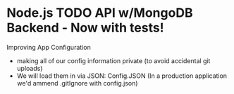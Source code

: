 # Node.js TODO API w/MongoDB Backend - Now with tests!

Improving App Configuration

- making all of our config information private (to avoid accidental git uploads)
- We will load them in via JSON: Config.JSON (In a production application we'd ammend .gitIgnore with config.json)
